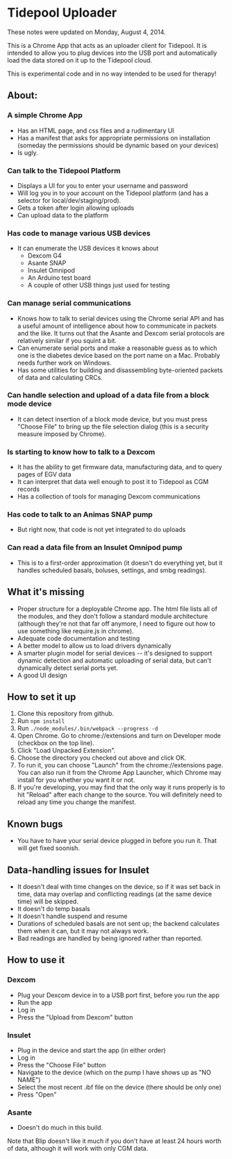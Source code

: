 # Tidepool Uploader

These notes were updated on Monday, August 4, 2014. 

This is a Chrome App that acts as an uploader client for Tidepool. It is intended to allow you to plug devices into the USB port and automatically load the data stored on it up to the Tidepool cloud. 

This is experimental code and in no way intended to be used for therapy!

## About:

### A simple Chrome App
* Has an HTML page, and css files and a rudimentary UI
* Has a manifest that asks for appropriate permissions on installation (someday the permissions should be dynamic based on your devices)
* Is ugly.

### Can talk to the Tidepool Platform
* Displays a UI for you to enter your username and password
* Will log you in to your account on the Tidepool platform (and has a selector for local/dev/staging/prod).
* Gets a token after login allowing uploads
* Can upload data to the platform

### Has code to manage various USB devices
* It can enumerate the USB devices it knows about
  * Dexcom G4
  * Asante SNAP
  * Insulet Omnipod
  * An Arduino test board
  * A couple of other USB things just used for testing

### Can manage serial communications
* Knows how to talk to serial devices using the Chrome serial API and has
a useful amount of intelligence about how to communicate in packets and the like. It turns out that the Asante and Dexcom serial protocols are relatively similar if you squint a bit.
* Can enumerate serial ports and make a reasonable guess as to which one is the diabetes device based on the port name on a Mac. Probably needs further work on Windows.
* Has some utilities for building and disassembling byte-oriented packets of data and calculating CRCs.

### Can handle selection and upload of a data file from a block mode device
* It can detect insertion of a block mode device, but you must press "Choose File" to bring up the file selection dialog (this is a security measure imposed by Chrome). 

### Is starting to know how to talk to a Dexcom
* It has the ability to get firmware data, manufacturing data, and to query pages of EGV data
* It can interpret that data well enough to post it to Tidepool as CGM records
* Has a collection of tools for managing Dexcom communications

### Has code to talk to an Animas SNAP pump
* But right now, that code is not yet integrated to do uploads

### Can read a data file from an Insulet Omnipod pump
* This is to a first-order approximation (it doesn't do everything yet, but it handles scheduled basals, boluses, settings, and smbg readings).

## What it's missing

* Proper structure for a deployable Chrome app. The html file lists all of the modules, and they don't follow a standard module architecture (although they're not that far off anymore, I need to figure out how to use something like require.js in chrome).
* Adequate code documentation and testing
* A better model to allow us to load drivers dynamically
* A smarter plugin model for serial devices -- it's designed to support dynamic detection and automatic uploading of serial data, but can't dynamically detect serial ports yet.
* A good UI design

## How to set it up

1. Clone this repository from github.
1. Run `npm install`
1. Run `./node_modules/.bin/webpack --progress -d`
1. Open Chrome. Go to chrome://extensions and turn on Developer mode (checkbox on the top line). 
1. Click "Load Unpacked Extension". 
1. Choose the directory you checked out above and click OK.
1. To run it, you can choose "Launch" from the chrome://extensions page. You can also run it from the Chrome App Launcher, which Chrome may install for you whether you want it or not.
1. If you're developing, you may find that the only way it runs properly is to hit "Reload" after each change to the source. You will definitely need to reload any time you change the manifest.

## Known bugs
* You have to have your serial device plugged in before you run it. That will get fixed soonish.

## Data-handling issues for Insulet
* It doesn't deal with time changes on the device, so if it was set back in time, data may overlap and conflicting readings (at the same device time) will be skipped.
* It doesn't do temp basals
* It doesn't handle suspend and resume
* Durations of scheduled basals are not sent up; the backend calculates them when it can, but it may not always work.
* Bad readings are handled by being ignored rather than reported.

## How to use it

### Dexcom
* Plug your Dexcom device in to a USB port first, before you run the app
* Run the app
* Log in
* Press the "Upload from Dexcom" button

### Insulet
* Plug in the device and start the app (in either order)
* Log in
* Press the "Choose File" button
* Navigate to the device (which on the pump I have shows up as "NO NAME")
* Select the most recent .ibf file on the device (there should be only one)
* Press "Open"

### Asante
* Doesn't do much in this build.

Note that Blip doesn't like it much if you don't have at least 24 hours worth of data, although it will work with only CGM data.
